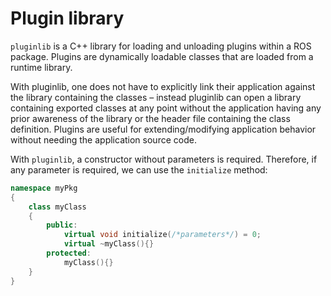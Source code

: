 # Plugin library
`pluginlib` is a C++ library for loading and unloading plugins within a ROS package. Plugins are dynamically loadable classes that are loaded from a runtime library.

With pluginlib, one does not have to explicitly link their application against the library containing the classes – instead pluginlib can open a library containing exported classes at any point without the application having any prior awareness of the library or the header file containing the class definition. Plugins are useful for extending/modifying application behavior without needing the application source code.

With `pluginlib`, a constructor without parameters is required. Therefore, if any parameter is required, we can use the `initialize` method:
```cpp
namespace myPkg
{
    class myClass
    {
        public:
            virtual void initialize(/*parameters*/) = 0;
            virtual ~myClass(){}
        protected:
            myClass(){}
    }
}
```